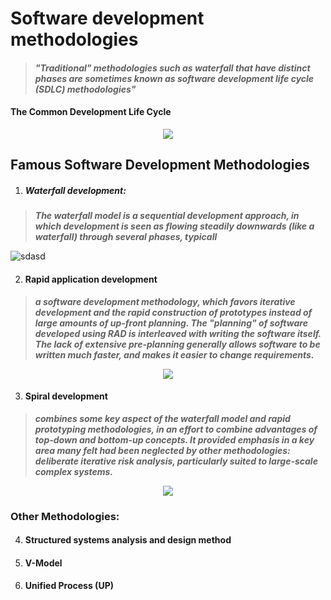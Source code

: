 # Software development methodologies

  > #### _"Traditional" methodologies such as waterfall that have distinct phases are sometimes known as software development life cycle (SDLC) methodologies"_

  #### The Common Development Life Cycle
  <center><img  src="https://s-media-cache-ak0.pinimg.com/736x/a4/81/9e/a4819e8d8fb36a859be07709b149a961--systems-development-life-cycle-web-development.jpg"  /></center>

  ## Famous Software Development Methodologies
1. ##### Waterfall development:
  > _**The waterfall model is a sequential development approach, in which development is seen as flowing steadily downwards (like a waterfall) through several phases, typicall**_

  ![sdasd](https://upload.wikimedia.org/wikipedia/commons/thumb/e/e2/Waterfall_model.svg/800px-Waterfall_model.svg.png)

2. #### Rapid application development
  > _**a software development methodology, which favors iterative development and the rapid construction of prototypes instead of large amounts of up-front planning. The "planning" of software developed using RAD is interleaved with writing the software itself. The lack of extensive pre-planning generally allows software to be written much faster, and makes it easier to change requirements.**_

  <center><img  src="https://upload.wikimedia.org/wikipedia/commons/5/5f/RADModel.JPG"/></center>

3. #### Spiral development
  > _**combines some key aspect of the waterfall model and rapid prototyping methodologies, in an effort to combine advantages of top-down and bottom-up concepts. It provided emphasis in a key area many felt had been neglected by other methodologies: deliberate iterative risk analysis, particularly suited to large-scale complex systems.**_

<center><img  src="https://upload.wikimedia.org/wikipedia/commons/thumb/e/ec/Spiral_model_%28Boehm%2C_1988%29.svg/600px-Spiral_model_%28Boehm%2C_1988%29.svg.png"/></center>

  ### Other Methodologies:
4. #### Structured systems analysis and design method
5. #### V-Model
6. #### Unified Process (UP)
